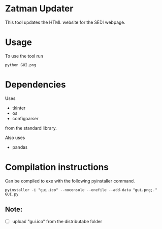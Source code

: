 # Zatman Updater
This tool updates the HTML website for the SEDI webpage.

# Usage
To use the tool run 
``` 
python GUI.png
```

# Dependencies
Uses 
- tkinter
- os
- configparser

from the standard library.

Also uses 
- pandas

# Compilation instructions
Can be compiled to exe with the following pyinstaller command.
```
pyinstaller -i "gui.ico" --noconsole --onefile --add-data "gui.png;." GUI.py
```
## Note:
- [ ] upload "gui.ico" from the distributabe folder
